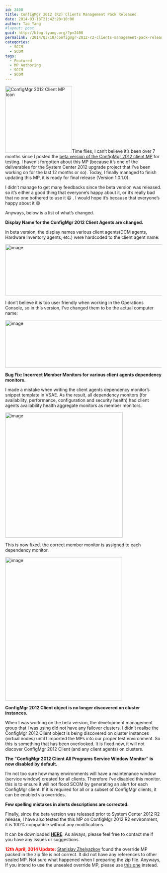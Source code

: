 ```yaml
---
id: 2400
title: ConfigMgr 2012 (R2) Clients Management Pack Released
date: 2014-03-18T21:42:20+10:00
author: Tao Yang
#layout: post
guid: http://blog.tyang.org/?p=2400
permalink: /2014/03/18/configmgr-2012-r2-clients-management-pack-released/
categories:
  - SCCM
  - SCOM
tags:
  - Featured
  - MP Authoring
  - SCCM
  - SCOM
---
```

<a href="http://blog.tyang.org/wp-content/uploads/2013/08/SCCM-Client-Monitor.png"><img class="alignleft  wp-image-2124" alt="ConfigMgr 2012 Client MP Icon" src="http://blog.tyang.org/wp-content/uploads/2013/08/SCCM-Client-Monitor.png" width="215" height="215" /></a>Time flies, I can’t believe it’s been over 7 months since I posted the <a href="http://blog.tyang.org/2013/08/31/management-pack-configmgr-2012-clients-testers-wanted/">beta version of the ConfigMgr 2012 client MP</a> for testing. I haven’t forgotten about this MP (because it’s one of the deliverables for the System Center 2012 upgrade project that I’ve been working on for the last 12 months or so). Today, I finally managed to finish updating this MP, it is ready for final release (Version 1.0.1.0).

I didn’t manage to get many feedbacks since the beta version was released. so it’s either a good thing that everyone’s happy about it, or it’s really bad that no one bothered to use it :smiley: . I would hope it’s because that everyone’s happy about it :smiley:

Anyways, below is a list of what’s changed.

<strong>Display Name for the ConfigMgr 2012 Client Agents are changed.</strong>

in beta version, the display names various client agents(DCM agents, Hardware Inventory agents, etc.) were hardcoded to the client agent name:

<a href="http://blog.tyang.org/wp-content/uploads/2014/03/image.png"><img style="display: inline; border: 0px;" title="image" alt="image" src="http://blog.tyang.org/wp-content/uploads/2014/03/image_thumb.png" width="573" height="165" border="0" /></a>

I don’t believe it is too user friendly when working in the Operations Console, so in this version, I’ve changed them to be the actual computer name:

<a href="http://blog.tyang.org/wp-content/uploads/2014/03/image1.png"><img style="display: inline; border: 0px;" title="image" alt="image" src="http://blog.tyang.org/wp-content/uploads/2014/03/image_thumb1.png" width="580" height="153" border="0" /></a>

<strong>Bug Fix: Incorrect Member Monitors for various client agents dependency monitors.</strong>

I made a mistake when writing the client agents dependency monitor’s snippet template in VSAE. As the result, all dependency monitors (for availability, performance, configuration and security health) had client agents availability health aggregate monitors as member monitors.

<a href="http://blog.tyang.org/wp-content/uploads/2014/03/image2.png"><img style="display: inline; border: 0px;" title="image" alt="image" src="http://blog.tyang.org/wp-content/uploads/2014/03/image_thumb2.png" width="378" height="403" border="0" /></a>

This is now fixed. the correct member monitor is assigned to each dependency monitor.

<a href="http://blog.tyang.org/wp-content/uploads/2014/03/image3.png"><img style="display: inline; border: 0px;" title="image" alt="image" src="http://blog.tyang.org/wp-content/uploads/2014/03/image_thumb3.png" width="376" height="462" border="0" /></a>

<strong>ConfigMgr 2012 Client object is no longer discovered on cluster instances.</strong>

When I was working on the beta version, the development management group that I was using did not have any failover clusters. I didn’t realise the ConfigMgr 2012 Client object is being discovered on cluster instances (virtual nodes) until I imported the MPs into our proper test environment. So this is something that has been overlooked. It is fixed now, it will not discover ConfigMgr 2012 Client (and any client agents) on clusters.

<strong>The "ConfigMgr 2012 Client All Programs Service Window Monitor" is now disabled by default.</strong>

I’m not too sure how many environments will have a maintenance window (service window) created for all clients. Therefore I’ve disabled this monitor. this is to ensure it will not flood SCOM by generating an alert for each ConfigMgr client. If it is required for all or a subset of ConfigMgr clients, it can be enabled via overrides.

<strong>Few spelling mistakes in alerts descriptions are corrected.</strong>

Finally, since the beta version was released prior to System Center 2012 R2 release, I have also tested the this MP on ConfigMgr 2012 R2 environment, it is 100% compatible without any modifications.

It can be downloaded <a href="http://blog.tyang.org/wp-content/uploads/2014/03/ConfigMgr-2012-Client-MP-V1.0.1.0.zip"><strong>HERE</strong></a>. As always, please feel free to contact me if you have any issues or suggestions.

<span style="color: #ff0000;"><strong>12th April, 2014 Update:</strong></span> <a href="http://cloudadministrator.wordpress.com/">Stanislav Zhelyazkov</a> found the override MP packed in the zip file is not correct. It did not have any references to other sealed MP. Not sure what happened when I preparing the zip file. Anyways, If you intend to use the unsealed override MP, please use <a href="http://blog.tyang.org/wp-content/uploads/2014/04/ConfigMgr.2012.Client.Overrides.zip">this one</a> instead.
